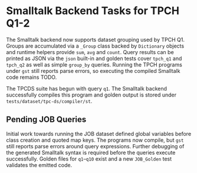 # Smalltalk Backend Tasks for TPCH Q1-2

The Smalltalk backend now supports dataset grouping used by TPCH Q1.
Groups are accumulated via a `_Group` class backed by `Dictionary`
objects and runtime helpers provide `sum`, `avg` and `count`.
Query results can be printed as JSON via the `json` built-in and
golden tests cover `tpch_q1` and `tpch_q2` as well as simple `group_by` queries.
Running the TPCH programs under `gst` still reports parse errors,
so executing the compiled Smalltalk code remains TODO.

The TPCDS suite has begun with query `q1`. The Smalltalk backend
successfully compiles this program and golden output is stored under
`tests/dataset/tpc-ds/compiler/st`.

## Pending JOB Queries

Initial work towards running the JOB dataset defined global variables
before class creation and quoted map keys. The programs now compile,
but `gst` still reports parse errors around query expressions. Further
debugging of the generated Smalltalk syntax is required before the
queries execute successfully. Golden files for `q1`–`q10` exist and a
new `JOB_Golden` test validates the emitted code.
